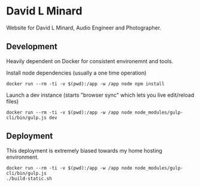 # David L Minard

Website for David L Minard, Audio Engineer and Photographer.

## Development

Heavily dependent on Docker for consistent environemnt and tools.

Install node dependencies (usually a one time operation)

```
docker run --rm -ti -v $(pwd):/app -w /app node npm install
```

Launch a dev instance (starts "browser sync" which lets you live edit/reload files)

```
docker run --rm -ti -v $(pwd):/app -w /app node node_modules/gulp-cli/bin/gulp.js dev
```

## Deployment

This deployment is extremely biased towards my home hosting environment.

```
docker run --rm -ti -v $(pwd):/app -w /app node node_modules/gulp-cli/bin/gulp.js
./build-static.sh
```
